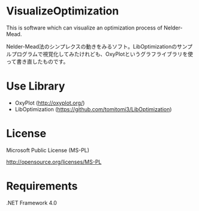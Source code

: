 # VisualizeOptimization

This is software which can visualize an optimization process of Nelder-Mead.

Nelder-Mead法のシンプレクスの動きをみるソフト。LibOptimizationのサンプルプログラムで視覚化してみたけれども、OxyPlotというグラフライブラリを使って書き直したものです。

Use Library
===========

- OxyPlot (http://oxyplot.org/)
- LibOptimization (https://github.com/tomitomi3/LibOptimization)

License
=======

Microsoft Public License (MS-PL)

http://opensource.org/licenses/MS-PL

Requirements
===============

.NET Framework 4.0
